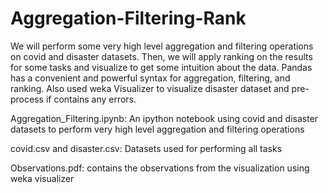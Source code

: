 # Aggregation-Filtering-Rank
We will perform some very high level aggregation and filtering operations on covid and disaster datasets. Then, we will apply ranking on the results for some tasks and visualize to get some intuition about the data. Pandas has a convenient and powerful syntax for aggregation, filtering, and ranking. Also used weka Visualizer to visualize disaster dataset and pre-process if contains any errors.

Aggregation_Filtering.ipynb: An ipython notebook using covid and disaster datasets to perform very high level aggregation and filtering operations

covid.csv and disaster.csv: Datasets used for performing all tasks

Observations.pdf: contains the observations from the visualization using weka visualizer
